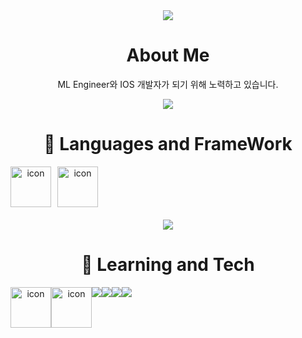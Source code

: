 <div align="center">
  <img src="https://capsule-render.vercel.app/api?type=Waving&text=al0214&fontColor=E2E2E2&fontAlign=50&color=799fc4&height=180" />
  
  # About Me
  ML Engineer와 IOS 개발자가 되기 위해 노력하고 있습니다.
  
  <a href="https://statuesque-atom-0d8.notion.site/87e96f83b99e42a3a325d01a3149fbb9"> <img src="https://img.shields.io/badge/Notion-000000?style=for-the-badge&logo=Notion&logoColor=white"/> </a>
  
  # 🦝 Languages and FrameWork
  <div>
    <div style="display: flex">
      <img src="https://techstack-generator.vercel.app/swift-icon.svg" alt="icon" width="40" style="width: 65px; height: 65px; margin-right: 10px; margin-bottom: 20px; display: inline" />
      <img src="https://techstack-generator.vercel.app/python-icon.svg" alt="icon" width="40" style="width: 65px; height: 65px; margin-right: 0px; margin-bottom: 20px; display: inline" />
    </div>
    <img src="https://img.shields.io/badge/SwiftUI-blue?style=for-the-badge&logo=Swift&logoColor=white" />
    <br />
  </div>
  
   # 🦭 Learning and Tech
   <div>
     <div style="display: flex; align-items: flex-start;">
       <img src="https://techstack-generator.vercel.app/docker-icon.svg" alt="icon" width="65" height="65" />
       <img src="https://techstack-generator.vercel.app/aws-icon.svg" alt="icon" width="65" height="65" />
       <br>
       <img src="https://img.shields.io/badge/Pytorch-EE4C2C?style=for-the-badge&logo=Pytorch&logoColor=white" />
       <img src="https://img.shields.io/badge/PytorchLightning-792EE5?style=for-the-badge&logo=pytorchlightning&logoColor=white" />
       <br>
       <img src="https://img.shields.io/badge/MongoDB-47A248?style=for-the-badge&logo=MongoDB&logoColor=white" />
       <img src="https://img.shields.io/badge/plotly-3F4F75?style=for-the-badge&logo=plotly&logoColor=white" />
     </div>
      
     
   </div>
</div>
